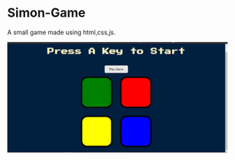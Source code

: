 # Simon-Game
A small game made using html,css,js.

![Screenshot](https://github.com/soul-reaper46/Simon-Game/raw/master/Screenshot%20(85).png)
